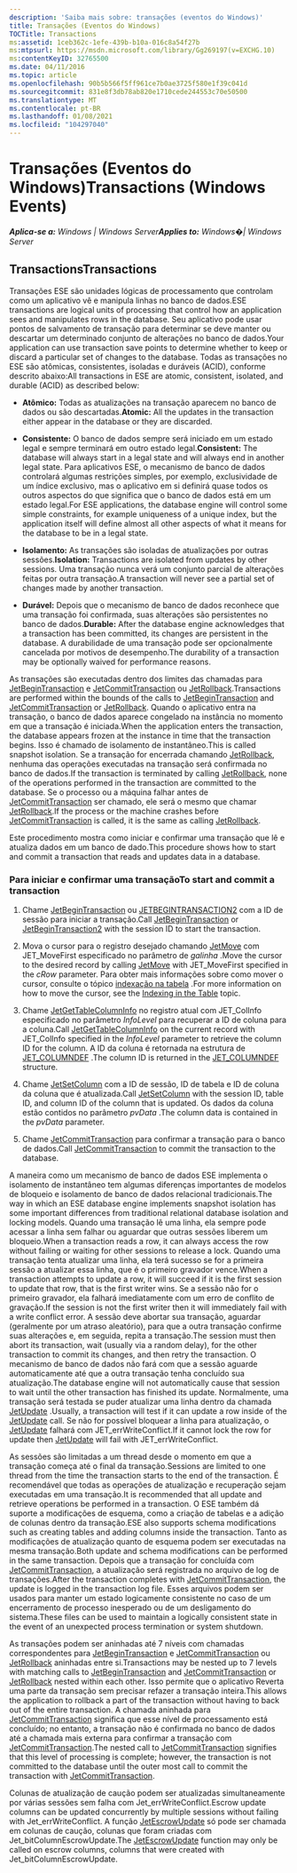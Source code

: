 ```yaml
---
description: 'Saiba mais sobre: transações (eventos do Windows)'
title: Transações (Eventos do Windows)
TOCTitle: Transactions
ms:assetid: 1ceb362c-1efe-439b-b10a-016c8a54f27b
ms:mtpsurl: https://msdn.microsoft.com/library/Gg269197(v=EXCHG.10)
ms:contentKeyID: 32765500
ms.date: 04/11/2016
ms.topic: article
ms.openlocfilehash: 90b5b566f5ff961ce7b0ae3725f580e1f39c041d
ms.sourcegitcommit: 831e8f3db78ab820e1710cede244553c70e50500
ms.translationtype: MT
ms.contentlocale: pt-BR
ms.lasthandoff: 01/08/2021
ms.locfileid: "104297040"
---
```

# <a name="transactions-windows-events"></a><span data-ttu-id="06f0c-103">Transações (Eventos do Windows)</span><span class="sxs-lookup"><span data-stu-id="06f0c-103">Transactions (Windows Events)</span></span>


<span data-ttu-id="06f0c-104">_**Aplica-se a:** Windows | Windows Server_</span><span class="sxs-lookup"><span data-stu-id="06f0c-104">_**Applies to:** Windows�| Windows Server_</span></span>

## <a name="transactions"></a><span data-ttu-id="06f0c-105">Transactions</span><span class="sxs-lookup"><span data-stu-id="06f0c-105">Transactions</span></span>

<span data-ttu-id="06f0c-106">Transações ESE são unidades lógicas de processamento que controlam como um aplicativo vê e manipula linhas no banco de dados.</span><span class="sxs-lookup"><span data-stu-id="06f0c-106">ESE transactions are logical units of processing that control how an application sees and manipulates rows in the database.</span></span> <span data-ttu-id="06f0c-107">Seu aplicativo pode usar pontos de salvamento de transação para determinar se deve manter ou descartar um determinado conjunto de alterações no banco de dados.</span><span class="sxs-lookup"><span data-stu-id="06f0c-107">Your application can use transaction save points to determine whether to keep or discard a particular set of changes to the database.</span></span> <span data-ttu-id="06f0c-108">Todas as transações no ESE são atômicas, consistentes, isoladas e duráveis (ACID), conforme descrito abaixo:</span><span class="sxs-lookup"><span data-stu-id="06f0c-108">All transactions in ESE are atomic, consistent, isolated, and durable (ACID) as described below:</span></span>

  - <span data-ttu-id="06f0c-109">**Atômico:** Todas as atualizações na transação aparecem no banco de dados ou são descartadas.</span><span class="sxs-lookup"><span data-stu-id="06f0c-109">**Atomic:** All the updates in the transaction either appear in the database or they are discarded.</span></span>

<!-- end list -->

  - <span data-ttu-id="06f0c-110">**Consistente:** O banco de dados sempre será iniciado em um estado legal e sempre terminará em outro estado legal.</span><span class="sxs-lookup"><span data-stu-id="06f0c-110">**Consistent:** The database will always start in a legal state and will always end in another legal state.</span></span> <span data-ttu-id="06f0c-111">Para aplicativos ESE, o mecanismo de banco de dados controlará algumas restrições simples, por exemplo, exclusividade de um índice exclusivo, mas o aplicativo em si definirá quase todos os outros aspectos do que significa que o banco de dados está em um estado legal.</span><span class="sxs-lookup"><span data-stu-id="06f0c-111">For ESE applications, the database engine will control some simple constraints, for example uniqueness of a unique index, but the application itself will define almost all other aspects of what it means for the database to be in a legal state.</span></span>

<!-- end list -->

  - <span data-ttu-id="06f0c-112">**Isolamento:** As transações são isoladas de atualizações por outras sessões.</span><span class="sxs-lookup"><span data-stu-id="06f0c-112">**Isolation:** Transactions are isolated from updates by other sessions.</span></span> <span data-ttu-id="06f0c-113">Uma transação nunca verá um conjunto parcial de alterações feitas por outra transação.</span><span class="sxs-lookup"><span data-stu-id="06f0c-113">A transaction will never see a partial set of changes made by another transaction.</span></span>

<!-- end list -->

  - <span data-ttu-id="06f0c-114">**Durável:** Depois que o mecanismo de banco de dados reconhece que uma transação foi confirmada, suas alterações são persistentes no banco de dados.</span><span class="sxs-lookup"><span data-stu-id="06f0c-114">**Durable:** After the database engine acknowledges that a transaction has been committed, its changes are persistent in the database.</span></span> <span data-ttu-id="06f0c-115">A durabilidade de uma transação pode ser opcionalmente cancelada por motivos de desempenho.</span><span class="sxs-lookup"><span data-stu-id="06f0c-115">The durability of a transaction may be optionally waived for performance reasons.</span></span>

<span data-ttu-id="06f0c-116">As transações são executadas dentro dos limites das chamadas para [JetBeginTransaction](./jetbegintransaction-function.md) e [JetCommitTransaction](./jetcommittransaction-function.md) ou [JetRollback](./jetrollback-function.md).</span><span class="sxs-lookup"><span data-stu-id="06f0c-116">Transactions are performed within the bounds of the calls to [JetBeginTransaction](./jetbegintransaction-function.md) and [JetCommitTransaction](./jetcommittransaction-function.md) or [JetRollback](./jetrollback-function.md).</span></span> <span data-ttu-id="06f0c-117">Quando o aplicativo entra na transação, o banco de dados aparece congelado na instância no momento em que a transação é iniciada.</span><span class="sxs-lookup"><span data-stu-id="06f0c-117">When the application enters the transaction, the database appears frozen at the instance in time that the transaction begins.</span></span> <span data-ttu-id="06f0c-118">Isso é chamado de isolamento de instantâneo.</span><span class="sxs-lookup"><span data-stu-id="06f0c-118">This is called snapshot isolation.</span></span> <span data-ttu-id="06f0c-119">Se a transação for encerrada chamando [JetRollback](./jetrollback-function.md), nenhuma das operações executadas na transação será confirmada no banco de dados.</span><span class="sxs-lookup"><span data-stu-id="06f0c-119">If the transaction is terminated by calling [JetRollback](./jetrollback-function.md), none of the operations performed in the transaction are committed to the database.</span></span> <span data-ttu-id="06f0c-120">Se o processo ou a máquina falhar antes de [JetCommitTransaction](./jetcommittransaction-function.md) ser chamado, ele será o mesmo que chamar [JetRollback](./jetrollback-function.md).</span><span class="sxs-lookup"><span data-stu-id="06f0c-120">If the process or the machine crashes before [JetCommitTransaction](./jetcommittransaction-function.md) is called, it is the same as calling [JetRollback](./jetrollback-function.md).</span></span>

<span data-ttu-id="06f0c-121">Este procedimento mostra como iniciar e confirmar uma transação que lê e atualiza dados em um banco de dado.</span><span class="sxs-lookup"><span data-stu-id="06f0c-121">This procedure shows how to start and commit a transaction that reads and updates data in a database.</span></span>

### <a name="to-start-and-commit-a-transaction"></a><span data-ttu-id="06f0c-122">Para iniciar e confirmar uma transação</span><span class="sxs-lookup"><span data-stu-id="06f0c-122">To start and commit a transaction</span></span>

1.  <span data-ttu-id="06f0c-123">Chame [JetBeginTransaction](./jetbegintransaction-function.md) ou [JETBEGINTRANSACTION2](./jetbegintransaction2-function.md) com a ID de sessão para iniciar a transação.</span><span class="sxs-lookup"><span data-stu-id="06f0c-123">Call [JetBeginTransaction](./jetbegintransaction-function.md) or [JetBeginTransaction2](./jetbegintransaction2-function.md) with the session ID to start the transaction.</span></span>

2.  <span data-ttu-id="06f0c-124">Mova o cursor para o registro desejado chamando [JetMove](./jetmove-function.md) com JET_MoveFirst especificado no parâmetro de *galinha* .</span><span class="sxs-lookup"><span data-stu-id="06f0c-124">Move the cursor to the desired record by calling [JetMove](./jetmove-function.md) with JET_MoveFirst specified in the *cRow* parameter.</span></span> <span data-ttu-id="06f0c-125">Para obter mais informações sobre como mover o cursor, consulte o tópico [indexação na tabela](./indexing-in-the-table.md) .</span><span class="sxs-lookup"><span data-stu-id="06f0c-125">For more information on how to move the cursor, see the [Indexing in the Table](./indexing-in-the-table.md) topic.</span></span>

3.  <span data-ttu-id="06f0c-126">Chame [JetGetTableColumnInfo](./jetgettablecolumninfo-function.md) no registro atual com JET_ColInfo especificado no parâmetro *InfoLevel* para recuperar a ID de coluna para a coluna.</span><span class="sxs-lookup"><span data-stu-id="06f0c-126">Call [JetGetTableColumnInfo](./jetgettablecolumninfo-function.md) on the current record with JET_ColInfo specified in the *InfoLevel* parameter to retrieve the column ID for the column.</span></span> <span data-ttu-id="06f0c-127">A ID da coluna é retornada na estrutura de [JET_COLUMNDEF](./jet-columndef-structure.md) .</span><span class="sxs-lookup"><span data-stu-id="06f0c-127">The column ID is returned in the [JET_COLUMNDEF](./jet-columndef-structure.md) structure.</span></span>

4.  <span data-ttu-id="06f0c-128">Chame [JetSetColumn](./jetsetcolumn-function.md) com a ID de sessão, ID de tabela e ID de coluna da coluna que é atualizada.</span><span class="sxs-lookup"><span data-stu-id="06f0c-128">Call [JetSetColumn](./jetsetcolumn-function.md) with the session ID, table ID, and column ID of the column that is updated.</span></span> <span data-ttu-id="06f0c-129">Os dados da coluna estão contidos no parâmetro *pvData* .</span><span class="sxs-lookup"><span data-stu-id="06f0c-129">The column data is contained in the *pvData* parameter.</span></span>

5.  <span data-ttu-id="06f0c-130">Chame [JetCommitTransaction](./jetcommittransaction-function.md) para confirmar a transação para o banco de dados.</span><span class="sxs-lookup"><span data-stu-id="06f0c-130">Call [JetCommitTransaction](./jetcommittransaction-function.md) to commit the transaction to the database.</span></span>

<span data-ttu-id="06f0c-131">A maneira como um mecanismo de banco de dados ESE implementa o isolamento de instantâneo tem algumas diferenças importantes de modelos de bloqueio e isolamento de banco de dados relacional tradicionais.</span><span class="sxs-lookup"><span data-stu-id="06f0c-131">The way in which an ESE database engine implements snapshot isolation has some important differences from traditional relational database isolation and locking models.</span></span> <span data-ttu-id="06f0c-132">Quando uma transação lê uma linha, ela sempre pode acessar a linha sem falhar ou aguardar que outras sessões liberem um bloqueio.</span><span class="sxs-lookup"><span data-stu-id="06f0c-132">When a transaction reads a row, it can always access the row without failing or waiting for other sessions to release a lock.</span></span> <span data-ttu-id="06f0c-133">Quando uma transação tenta atualizar uma linha, ela terá sucesso se for a primeira sessão a atualizar essa linha, que é o primeiro gravador vence.</span><span class="sxs-lookup"><span data-stu-id="06f0c-133">When a transaction attempts to update a row, it will succeed if it is the first session to update that row, that is the first writer wins.</span></span> <span data-ttu-id="06f0c-134">Se a sessão não for o primeiro gravador, ela falhará imediatamente com um erro de conflito de gravação.</span><span class="sxs-lookup"><span data-stu-id="06f0c-134">If the session is not the first writer then it will immediately fail with a write conflict error.</span></span> <span data-ttu-id="06f0c-135">A sessão deve abortar sua transação, aguardar (geralmente por um atraso aleatório), para que a outra transação confirme suas alterações e, em seguida, repita a transação.</span><span class="sxs-lookup"><span data-stu-id="06f0c-135">The session must then abort its transaction, wait (usually via a random delay), for the other transaction to commit its changes, and then retry the transaction.</span></span> <span data-ttu-id="06f0c-136">O mecanismo de banco de dados não fará com que a sessão aguarde automaticamente até que a outra transação tenha concluído sua atualização.</span><span class="sxs-lookup"><span data-stu-id="06f0c-136">The database engine will not automatically cause that session to wait until the other transaction has finished its update.</span></span> <span data-ttu-id="06f0c-137">Normalmente, uma transação será testada se puder atualizar uma linha dentro da chamada [JetUpdate](./jetupdate-function.md) .</span><span class="sxs-lookup"><span data-stu-id="06f0c-137">Usually, a transaction will test if it can update a row inside of the [JetUpdate](./jetupdate-function.md) call.</span></span> <span data-ttu-id="06f0c-138">Se não for possível bloquear a linha para atualização, o [JetUpdate](./jetupdate-function.md) falhará com JET_errWriteConflict.</span><span class="sxs-lookup"><span data-stu-id="06f0c-138">If it cannot lock the row for update then [JetUpdate](./jetupdate-function.md) will fail with JET_errWriteConflict.</span></span>

<span data-ttu-id="06f0c-139">As sessões são limitadas a um thread desde o momento em que a transação começa até o final da transação.</span><span class="sxs-lookup"><span data-stu-id="06f0c-139">Sessions are limited to one thread from the time the transaction starts to the end of the transaction.</span></span> <span data-ttu-id="06f0c-140">É recomendável que todas as operações de atualização e recuperação sejam executadas em uma transação.</span><span class="sxs-lookup"><span data-stu-id="06f0c-140">It is recommended that all update and retrieve operations be performed in a transaction.</span></span> <span data-ttu-id="06f0c-141">O ESE também dá suporte a modificações de esquema, como a criação de tabelas e a adição de colunas dentro da transação.</span><span class="sxs-lookup"><span data-stu-id="06f0c-141">ESE also supports schema modifications such as creating tables and adding columns inside the transaction.</span></span> <span data-ttu-id="06f0c-142">Tanto as modificações de atualização quanto de esquema podem ser executadas na mesma transação.</span><span class="sxs-lookup"><span data-stu-id="06f0c-142">Both update and schema modifications can be performed in the same transaction.</span></span> <span data-ttu-id="06f0c-143">Depois que a transação for concluída com [JetCommitTransaction](./jetcommittransaction-function.md), a atualização será registrada no arquivo de log de transações.</span><span class="sxs-lookup"><span data-stu-id="06f0c-143">After the transaction completes with [JetCommitTransaction](./jetcommittransaction-function.md), the update is logged in the transaction log file.</span></span> <span data-ttu-id="06f0c-144">Esses arquivos podem ser usados para manter um estado logicamente consistente no caso de um encerramento de processo inesperado ou de um desligamento do sistema.</span><span class="sxs-lookup"><span data-stu-id="06f0c-144">These files can be used to maintain a logically consistent state in the event of an unexpected process termination or system shutdown.</span></span>

<span data-ttu-id="06f0c-145">As transações podem ser aninhadas até 7 níveis com chamadas correspondentes para [JetBeginTransaction](./jetbegintransaction-function.md) e [JetCommitTransaction](./jetcommittransaction-function.md) ou [JetRollback](./jetrollback-function.md) aninhadas entre si.</span><span class="sxs-lookup"><span data-stu-id="06f0c-145">Transactions may be nested up to 7 levels with matching calls to [JetBeginTransaction](./jetbegintransaction-function.md) and [JetCommitTransaction](./jetcommittransaction-function.md) or [JetRollback](./jetrollback-function.md) nested within each other.</span></span> <span data-ttu-id="06f0c-146">Isso permite que o aplicativo Reverta uma parte da transação sem precisar refazer a transação inteira.</span><span class="sxs-lookup"><span data-stu-id="06f0c-146">This allows the application to rollback a part of the transaction without having to back out of the entire transaction.</span></span> <span data-ttu-id="06f0c-147">A chamada aninhada para [JetCommitTransaction](./jetcommittransaction-function.md) significa que esse nível de processamento está concluído; no entanto, a transação não é confirmada no banco de dados até a chamada mais externa para confirmar a transação com [JetCommitTransaction](./jetcommittransaction-function.md).</span><span class="sxs-lookup"><span data-stu-id="06f0c-147">The nested call to [JetCommitTransaction](./jetcommittransaction-function.md) signifies that this level of processing is complete; however, the transaction is not committed to the database until the outer most call to commit the transaction with [JetCommitTransaction](./jetcommittransaction-function.md).</span></span>

<span data-ttu-id="06f0c-148">Colunas de atualização de caução podem ser atualizadas simultaneamente por várias sessões sem falha com Jet_errWriteConflict.</span><span class="sxs-lookup"><span data-stu-id="06f0c-148">Escrow update columns can be updated concurrently by multiple sessions without failing with Jet_errWriteConflict.</span></span> <span data-ttu-id="06f0c-149">A função [JetEscrowUpdate](./jetescrowupdate-function.md) só pode ser chamada em colunas de caução, colunas que foram criadas com Jet_bitColumnEscrowUpdate.</span><span class="sxs-lookup"><span data-stu-id="06f0c-149">The [JetEscrowUpdate](./jetescrowupdate-function.md) function may only be called on escrow columns, columns that were created with Jet_bitColumnEscrowUpdate.</span></span>
